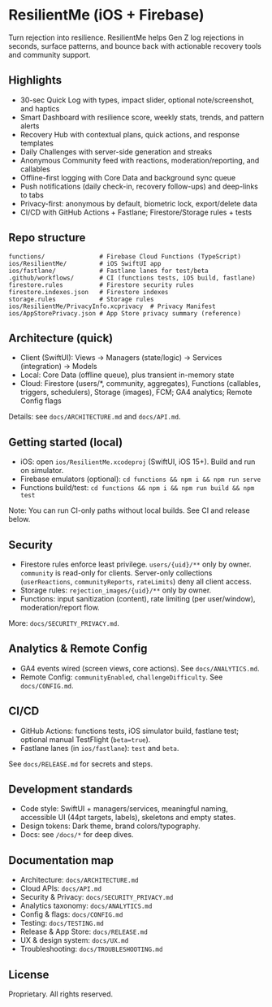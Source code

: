# ResilientMe (iOS + Firebase)

Turn rejection into resilience. ResilientMe helps Gen Z log rejections in seconds, surface patterns, and bounce back with actionable recovery tools and community support.

## Highlights
- 30-sec Quick Log with types, impact slider, optional note/screenshot, and haptics
- Smart Dashboard with resilience score, weekly stats, trends, and pattern alerts
- Recovery Hub with contextual plans, quick actions, and response templates
- Daily Challenges with server-side generation and streaks
- Anonymous Community feed with reactions, moderation/reporting, and callables
- Offline-first logging with Core Data and background sync queue
- Push notifications (daily check-in, recovery follow-ups) and deep-links to tabs
- Privacy-first: anonymous by default, biometric lock, export/delete data
- CI/CD with GitHub Actions + Fastlane; Firestore/Storage rules + tests

## Repo structure
```
functions/               # Firebase Cloud Functions (TypeScript)
ios/ResilientMe/         # iOS SwiftUI app
ios/fastlane/            # Fastlane lanes for test/beta
.github/workflows/       # CI (functions tests, iOS build, fastlane)
firestore.rules          # Firestore security rules
firestore.indexes.json   # Firestore indexes
storage.rules            # Storage rules
ios/ResilientMe/PrivacyInfo.xcprivacy  # Privacy Manifest
ios/AppStorePrivacy.json # App Store privacy summary (reference)
```

## Architecture (quick)
- Client (SwiftUI): Views → Managers (state/logic) → Services (integration) → Models
- Local: Core Data (offline queue), plus transient in-memory state
- Cloud: Firestore (users/*, community, aggregates), Functions (callables, triggers, schedulers), Storage (images), FCM; GA4 analytics; Remote Config flags

Details: see `docs/ARCHITECTURE.md` and `docs/API.md`.

## Getting started (local)
- iOS: open `ios/ResilientMe.xcodeproj` (SwiftUI, iOS 15+). Build and run on simulator.
- Firebase emulators (optional): `cd functions && npm i && npm run serve`
- Functions build/test: `cd functions && npm i && npm run build && npm test`

Note: You can run CI-only paths without local builds. See CI and release below.

## Security
- Firestore rules enforce least privilege. `users/{uid}/**` only by owner. `community` is read-only for clients. Server-only collections (`userReactions`, `communityReports`, `rateLimits`) deny all client access.
- Storage rules: `rejection_images/{uid}/**` only by owner.
- Functions: input sanitization (content), rate limiting (per user/window), moderation/report flow.

More: `docs/SECURITY_PRIVACY.md`.

## Analytics & Remote Config
- GA4 events wired (screen views, core actions). See `docs/ANALYTICS.md`.
- Remote Config: `communityEnabled`, `challengeDifficulty`. See `docs/CONFIG.md`.

## CI/CD
- GitHub Actions: functions tests, iOS simulator build, fastlane test; optional manual TestFlight (`beta=true`).
- Fastlane lanes (in `ios/fastlane`): `test` and `beta`.

See `docs/RELEASE.md` for secrets and steps.

## Development standards
- Code style: SwiftUI + managers/services, meaningful naming, accessible UI (44pt targets, labels), skeletons and empty states.
- Design tokens: Dark theme, brand colors/typography.
- Docs: see `/docs/*` for deep dives.

## Documentation map
- Architecture: `docs/ARCHITECTURE.md`
- Cloud APIs: `docs/API.md`
- Security & Privacy: `docs/SECURITY_PRIVACY.md`
- Analytics taxonomy: `docs/ANALYTICS.md`
- Config & flags: `docs/CONFIG.md`
- Testing: `docs/TESTING.md`
- Release & App Store: `docs/RELEASE.md`
- UX & design system: `docs/UX.md`
- Troubleshooting: `docs/TROUBLESHOOTING.md`

## License
Proprietary. All rights reserved.